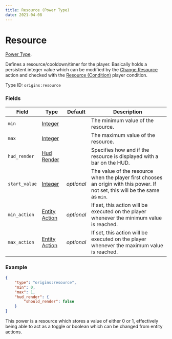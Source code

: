 ```yaml
---
title: Resource (Power Type)
date: 2021-04-08
---
```

# Resource

[Power Type](../power_types.md).

Defines a resource/cooldown/timer for the player. Basically holds a persistent integer value which can be modified by the [Change Resource](../entity_actions/change_resource.md) action and checked with the [Resource (Condition)](../entity_conditions/resource.md) player condition.

Type ID: `origins:resource`

### Fields

Field  | Type | Default | Description
-------|------|---------|-------------
`min` | [Integer](../data_types/integer.md) | | The minimum value of the resource.
`max` | [Integer](../data_types/integer.md) | | The maximum value of the resource.
`hud_render` | [Hud Render](../data_types/hud_render.md) | | Specifies how and if the resource is displayed with a bar on the HUD.
`start_value` | [Integer](../data_types/integer.md) | _optional_ | The value of the resource when the player first chooses an origin with this power. If not set, this will be the same as `min`.
`min_action` | [Entity Action](../entity_actions.md) | _optional_ | If set, this action will be executed on the player whenever the minimum value is reached.
`max_action` | [Entity Action](../entity_actions.md) | _optional_ | If set, this action will be executed on the player whenever the maximum value is reached.

### Example
```json
{
    "type": "origins:resource",
    "min": 0,
	"max": 1,
	"hud_render": {
		"should_render": false
	}
}
```
This power is a resource which stores a value of either 0 or 1, effectively being able to act as a toggle or boolean which can be changed from entity actions.
